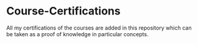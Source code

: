# Course-Certifications
All my certifications of the courses are added in this repository which can be taken as a proof of knowledge in particular concepts.
